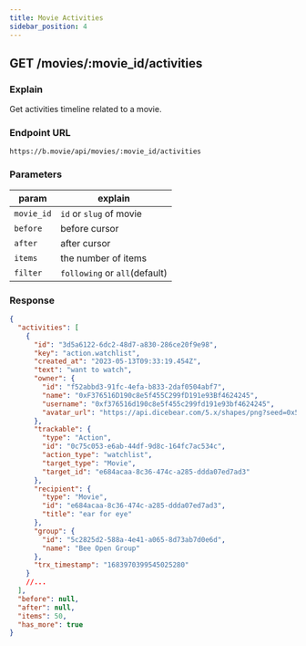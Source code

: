 ```yaml
---
title: Movie Activities
sidebar_position: 4
---
```


## GET /movies/:movie_id/activities

### Explain

Get activities timeline related to a movie.

### Endpoint URL

```
https://b.movie/api/movies/:movie_id/activities
```

### Parameters

| param      | explain                       |
| ---------- | ----------------------------- |
| `movie_id` | `id` or `slug` of movie       |
| `before`   | before cursor                 |
| `after`    | after cursor                  |
| `items`    | the number of items           |
| `filter`   | `following` or `all`(default) |

### Response

```json
{
  "activities": [
    {
      "id": "3d5a6122-6dc2-48d7-a830-286ce20f9e98",
      "key": "action.watchlist",
      "created_at": "2023-05-13T09:33:19.454Z",
      "text": "want to watch",
      "owner": {
        "id": "f52abbd3-91fc-4efa-b833-2daf0504abf7",
        "name": "0xF376516D190c8e5f455C299fD191e93Bf4624245",
        "username": "0xf376516d190c8e5f455c299fd191e93bf4624245",
        "avatar_url": "https://api.dicebear.com/5.x/shapes/png?seed=0x52CE68A91569e9F99bE0c67a0400638332533683"
      },
      "trackable": {
        "type": "Action",
        "id": "0c75c053-e6ab-44df-9d8c-164fc7ac534c",
        "action_type": "watchlist",
        "target_type": "Movie",
        "target_id": "e684acaa-8c36-474c-a285-ddda07ed7ad3"
      },
      "recipient": {
        "type": "Movie",
        "id": "e684acaa-8c36-474c-a285-ddda07ed7ad3",
        "title": "ear for eye"
      },
      "group": {
        "id": "5c2825d2-588a-4e41-a065-8d73ab7d0e6d",
        "name": "Bee Open Group"
      },
      "trx_timestamp": "1683970399545025280"
    }
    //...
  ],
  "before": null,
  "after": null,
  "items": 50,
  "has_more": true
}
```

